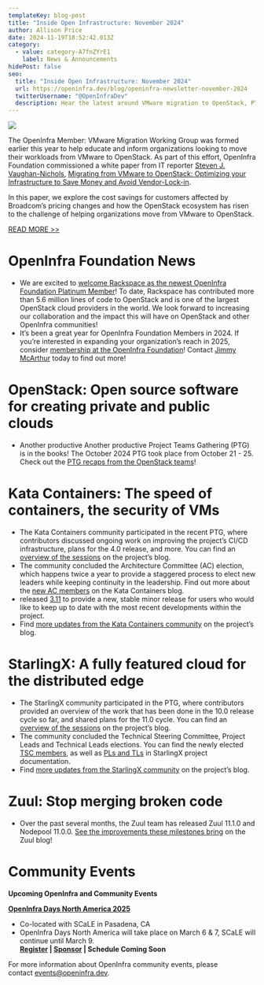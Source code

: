 ```yaml
---
templateKey: blog-post
title: "Inside Open Infrastructure: November 2024"
author: Allison Price
date: 2024-11-19T18:52:42.013Z
category:
  - value: category-A7fnZYrE1
    label: News & Announcements
hidePost: false
seo:
  title: "Inside Open Infrastructure: November 2024"
  url: https://openinfra.dev/blog/openinfra-newsletter-november-2024
  twitterUsername: "@OpenInfraDev"
  description: Hear the latest around VMware migration to OpenStack, PTG recaps and more!
---
```

![](/img/frame-541.png)

The OpenInfra Member: VMware Migration Working Group was formed earlier this year to help educate and inform organizations looking to move their workloads from VMware to OpenStack. As part of this effort, OpenInfra Foundation commissioned a white paper from IT reporter [Steven J. Vaughan-Nichols](https://www.linkedin.com/in/sjvn1/), [Migrating from VMware to OpenStack: Optimizing your Infrastructure to Save Money and Avoid Vendor-Lock-in](https://www.openstack.org/vmware-migration-to-openstack-white-paper).

In this paper, we explore the cost savings for customers affected by Broadcom’s pricing changes and how the OpenStack ecosystem has risen to the challenge of helping organizations move from VMware to OpenStack.

[READ MORE >>](https://www.openstack.org/vmware-migration-to-openstack-white-paper)

# OpenInfra Foundation News

* We are excited to [welcome Rackspace as the newest OpenInfra Foundation Platinum Member](https://openinfra.dev/blog/rackspace-openinfra-platinum-member)! To date, Rackspace has contributed more than 5.6 million lines of code to OpenStack and is one of the largest OpenStack cloud providers in the world. We look forward to increasing our collaboration and the impact this will have on OpenStack and other OpenInfra communities! 
* It’s been a great year for OpenInfra Foundation Members in 2024. If you’re interested in expanding your organization’s reach in 2025, consider [membership at the OpenInfra Foundation](https://openinfra.dev/join/members/)! Contact [Jimmy McArthur](mailto:jimmy@openinfra.dev) today to find out more!

# OpenStack: Open source software for creating private and public clouds

* Another productive Another productive Project Teams Gathering (PTG) is in the books! The October 2024 PTG took place from October 21 - 25. Check out the [PTG recaps from the OpenStack teams](https://www.openstack.org/blog/openstack-teams-advance-2025-1-epoxy-plans-at-openinfra-ptg/)! 

# Kata Containers: The speed of containers, the security of VMs

* The Kata Containers community participated in the recent PTG, where contributors discussed ongoing work on improving the project’s CI/CD infrastructure, plans for the 4.0 release, and more. You can find an [overview of the sessions](https://katacontainers.io/blog/kata-community-ptg-updates-october-2024/) on the project’s blog.
* The community concluded the Architecture Committee (AC) election, which happens twice a year to provide a staggered process to elect new leaders while keeping continuity in the leadership. Find out more about the [new AC members](https://katacontainers.io/blog/kata-containers-ac-october-2024-election-results/) on the Kata Containers blog.
* released [3.11](https://github.com/kata-containers/kata-containers/releases) to provide a new, stable minor release for users who would like to keep up to date with the most recent developments within the project.
* Find [more updates from the Kata Containers community](https://katacontainers.io/blog/kata-containers-project-updates-q4-2024/) on the project’s blog.

# StarlingX: A fully featured cloud for the distributed edge

* The StarlingX community participated in the PTG, where contributors provided an overview of the work that has been done in the 10.0 release cycle so far, and shared plans for the 11.0 cycle. You can find an [overview of the sessions](https://www.starlingx.io/blog/starlingx-vptg-october-2024-recap/) on the project’s blog.
* The community concluded the Technical Steering Committee, Project Leads and Technical Leads elections. You can find the newly elected [TSC members](https://docs.starlingx.io/governance/reference/tsc/index.html), as well as [PLs and TLs](https://docs.starlingx.io/governance/reference/tsc/projects/index.html) in StarlingX project documentation.
* Find [more updates from the StarlingX community](https://www.starlingx.io/blog/starlingx-newsletter-q4-2024/) on the project’s blog.

# Zuul: Stop merging broken code

* Over the past several months, the Zuul team has released Zuul 11.1.0 and Nodepool 11.0.0. [See the improvements these milestones bring](https://zuul-ci.org/blog/#20241118a) on the Zuul blog!

# **Community Events**

**Upcoming OpenInfra and Community Events**

**[OpenInfra Days North America 2025](https://www.socallinuxexpo.org/scale/22x/events/open-infra-days)** 

* Co-located with SCaLE in Pasadena, CA
* OpenInfra Days North America will take place on March 6 & 7, SCaLE will continue until March 9.\
  **[Register](https://register.socallinuxexpo.org/reg6/) | [Sponsor](https://openinfra.dev/events/sponsorship) | Schedule Coming Soon**

For more information about OpenInfra community events, please contact [events@openinfra.dev](mailto:events@openinfra.dev).